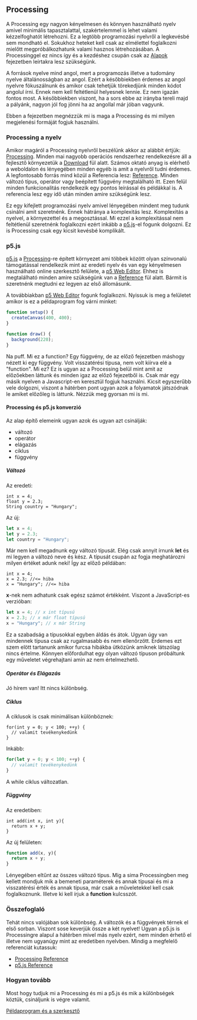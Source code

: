 ## Processing

A Processing egy nagyon kényelmesen és könnyen használható nyelv amivel minimális
tapasztalattal, szakértelemmel is lehet valami kézzelfoghatót létrehozni. Ez a legtöbb
programozási nyelvről a legkevésbé sem mondható el. Sokukhoz heteket kell csak az
elmélettel foglalkozni mielőtt megpróbálkozhatunk valami hasznos létrehozásában.
A Processinggel ez nincs így és a kezdéshez csupán csak az [Alapok](1_alapok.md) fejezetben leírtakra lesz szükségünk.

A források nyelve mind angol, mert a programozás illetve a tudomány nyelve általánosságban
az angol. Ezért a későbbiekben érdemes az angol nyelvre fókuszálnunk és amikor csak
tehetjük törekedjünk minden kódot angolul írni. Ennek nem kell feltétlenül helyesnek
lennie. Ez nem igazán fontos most. A későbbiekben viszont, ha a sors ebbe az irányba tereli majd a pályánk, nagyon jól fog jönni ha az angollal már jóban vagyunk.

Ebben a fejezetben megnézzük mi is maga a Processing és mi milyen megjelenési formáját
fogjuk használni.

### Processing a nyelv
Amikor magáról a Processing nyelvről beszélünk akkor az alábbit értjük: [Processing](https://processing.org/).
Minden mai nagyobb operációs rendszerhez rendelkezésre áll a fejlesztő környezetük a [Download](https://processing.org/download/)
fül alatt. Számos oktató anyag is elérhető a weboldalon és lényegében minden egyéb is amit a nyelvről tudni érdemes. A legfontosabb forrás mind közül a Referencia lesz: [Reference](https://processing.org/reference/). Minden változó típus, operátor vagy beépített függvény megtalálható itt. Ezen felül minden funkcionalitás rendelkezik egy pontos leírással és példákkal is. A referencia lesz egy idő után minden amire szükségünk lesz.

Ez egy kifejlett programozási nyelv amivel lényegében mindent meg tudunk
csinálni amit szeretnénk. Ennek hátránya a komplexitás lesz. Komplexitás a nyelvel,
a környezettel és a megosztással. Mi ezzel a komplexitással nem feltétlenül
szeretnénk foglalkozni ezért inkább a [p5.js](https://p5js.org/)-el fogunk dolgozni.
Ez is Processing csak egy kicsit kevésbé komplikált.

### p5.js
[p5.js](https://p5js.org/) a [Processing](https://processing.org/)-re épített
környezet ami többek között olyan színvonalú támogatással rendelkezik mint az eredeti
nyelv és van egy kényelmesen használható online szerkesztő felülete, a [p5 Web Editor](https://editor.p5js.org/). Ehhez is megtalálható minden amire szükségünk van
a [Reference](https://p5js.org/reference/) fül alatt. Bármit is szeretnénk megtudni
ez legyen az első állomásunk.

A továbbiakban [p5 Web Editor](https://editor.p5js.org/) fogunk foglalkozni. Nyissuk is meg a felületet amikor is ez a példaprogram fog várni minket:
```JavaScript
function setup() {
  createCanvas(400, 400);
}

function draw() {
  background(220);
}
```
Na puff. Mi ez a function? Egy függvény, de az előző fejezetben máshogy nézett ki egy
függvény. Volt visszatérési típusa, nem volt kiírva elé a "function". Mi ez?
Ez is ugyan az a Processing belül mint amit az előzőekben láttunk és minden igaz az előző
fejezetből is. Csak már egy másik nyelven a Javascript-en keresztül fogjuk használni.
Kicsit egyszerűbb vele dolgozni, viszont a hátérben pont ugyan azok a folyamatok
játszódnak le amiket előzőleg is láttunk. Nézzük meg gyorsan mi is mi.

#### Processing és p5.js konverzió
Az alap építő elemeink ugyan azok és ugyan azt csinálják:
- változó
- operátor
- elágazás
- ciklus
- függvény

##### Változó
Az eredeti:
```Processing
int x = 4;
float y = 2.3;
String country = "Hungary";
```
Az új:
```JavaScript
let x = 4;
let y = 2.3;
let country = "Hungary";
```

Már nem kell megadnunk egy változó típusát. Elég csak annyit írnunk **let** és
mi legyen a változó neve és kész. A típusát csupán az fogja meghatározni milyen
értéket adunk neki! Így az előző példában:
```Processing
int x = 4;
x = 2.3; //<= hiba
x = "Hungary"; //<= hiba
```
**x**-nek nem adhatunk csak egész számot értékként. Viszont a JavaScript-es verzióban:
```JavaScript
let x = 4; // x int típusú
x = 2.3; // x már float típusú
x = "Hungary"; // x már String
```
Ez a szabadság a típusokkal egyben áldás és átok. Ugyan úgy van mindennek típusa
csak az rugalmasabb és nem ellenőrzött. Érdemes ezt szem elött tartanunk amikor
furcsa hibákba ütközünk amiknek látszólag nincs értelme. Könnyen előfordulhat egy
olyan változó típuson próbáltunk egy műveletet végrehajtani amin az nem értelmezhető.

##### Operátor és Elágazás
Jó hírem van! Itt nincs különbség.

##### Ciklus
A ciklusok is csak minimálisan különböznek:
```Processing
for(int y = 0; y < 100; ++y) {
  // valamit tevékenykedünk
}
```
Inkább:
```JavaScript
for(let y = 0; y < 100; ++y) {
  // valamit tevékenykedünk
}
```
A while ciklus változatlan.

##### Függvény
Az eredetiben:
```Processing
int add(int x, int y){
  return x + y;
}
```
Az új felületen:
```JavaScript
function add(x, y){
  return x + y;
}
```
Lényegében eltűnt az összes változó típus. Míg a sima Processingben meg kellett
mondjuk mik a bemeneti paraméterek és annak típusai és mi a visszatérési érték és
annak típusa, már csak a műveletekkel kell csak foglalkoznunk. Illetve ki kell írjuk
a **function** kulcsszót.

### Összefoglaló
Tehát nincs valójában sok különbség. A változók és a függvények térnek el első sorban.
Viszont sose keverjük össze a két nyelvet! Ugyan a p5.js is Processingre alapul a
hátérben mivel más nyelv ezért, nem minden érhető el illetve nem ugyanúgy mint az eredetiben nyelvben.
Mindig a megfelelő referenciát kutassuk:
 - [Processing Reference](https://processing.org/reference/)
 - [p5.js Reference](https://p5js.org/reference/)

 ### Hogyan tovább
 Most hogy tudjuk mi a Processing és mi a p5.js és mik a különbségek köztük, csináljunk
 is végre valamit.

 [Példaprogram és a szerkesztő](3_editor.md)

